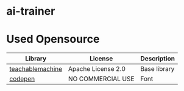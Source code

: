 # ai-trainer


# Used Opensource

| Library                                                               | License           | Description  |
| --------------------------------------------------------------------- | ----------------- | ------------ |
| [teachablemachine](https://teachablemachine.withgoogle.com/)          | Apache License 2.0| Base library |
| [codepen](https://codepen.io/trending)                                | NO COMMERCIAL USE | Font         |
